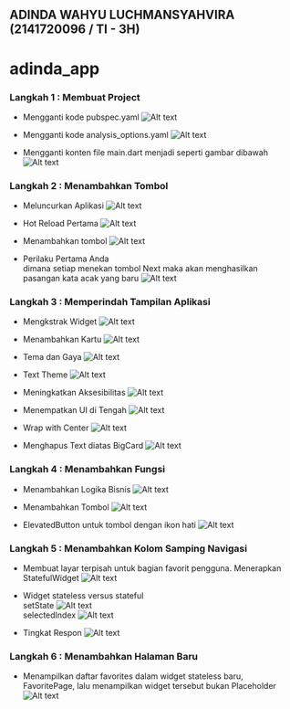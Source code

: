 ## ADINDA WAHYU LUCHMANSYAHVIRA (2141720096 / TI - 3H)
# adinda_app
### Langkah 1 : Membuat Project
- Mengganti kode pubspec.yaml
![Alt text](images/pubspec.png)

- Mengganti kode analysis_options.yaml
![Alt text](images/analysis_option.png)

- Mengganti konten file main.dart menjadi seperti gambar dibawah 
![Alt text](images/main1.png)

### Langkah 2 : Menambahkan Tombol
- Meluncurkan Aplikasi
![Alt text](images/debugmain1.png)

- Hot Reload Pertama
![Alt text](images/hotreload1.png)

- Menambahkan tombol
![Alt text](images/addtombol.gif)

- Perilaku Pertama Anda <br>
dimana setiap menekan tombol Next maka akan menghasilkan pasangan kata acak yang baru
![Alt text](images/perilakupertama.gif)

### Langkah 3 : Memperindah Tampilan Aplikasi
- Mengkstrak Widget
![Alt text](images/ekstrakwidget.png)

- Menambahkan Kartu
![Alt text](images/tambahkartu.png)

- Tema dan Gaya
![Alt text](images/theme.gif)

- Text Theme
![Alt text](images/textTheme.png)

- Meningkatkan Aksesibilitas
![Alt text](images/aksesbilitas.png)

- Menempatkan UI di Tengah
![Alt text](images/uitengah1.png)

- Wrap with Center
![Alt text](images/uitengah2.png)

- Menghapus Text diatas BigCard
![Alt text](images/uitengah3.png)

### Langkah 4 : Menambahkan Fungsi
- Menambahkan Logika Bisnis
![Alt text](<images/logika bisnis.png>)

- Menambahkan Tombol
![Alt text](images/tambahtombol.png)

- ElevatedButton untuk tombol dengan ikon hati
![Alt text](images/elevatedbutton.png)
### Langkah 5 : Menambahkan Kolom Samping Navigasi
- Membuat layar terpisah untuk bagian favorit pengguna. Menerapkan StatefulWidget
![Alt text](images/kolomnavigasi.png)

- Widget stateless versus stateful<br>
setState
![Alt text](images/setState.gif)<br>
selectedIndex
![Alt text](images/selectedIndex.gif)

- Tingkat Respon
![Alt text](images/responsif.gif)

### Langkah 6 : Menambahkan Halaman Baru
- Menampilkan daftar favorites dalam widget stateless baru, FavoritePage, lalu menampilkan widget tersebut bukan Placeholder
![Alt text](images/newpage.gif)

